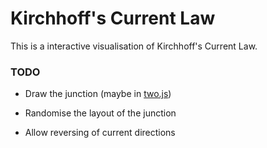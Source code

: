 # Kirchhoff's Current Law

This is a interactive visualisation of Kirchhoff's Current Law.

### TODO

* Draw the junction (maybe in [two.js](http://jonobr1.github.io/two.js/))

* Randomise the layout of the junction

* Allow reversing of current directions
